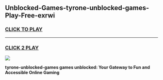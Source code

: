 
## Unblocked-Games-tyrone-unblocked-games-Play-Free-exrwi
<h3>
<a href="https://premium76.site?title=tyrone-unblocked-games&ref=12A">CLICK TO PLAY</a></h3>
<hr>

<h3>
<a href="https://premium76.site?title=tyrone-unblocked-games&ref=12A">CLICK 2 PLAY</a>
  
</h3>

<a href="https://premium76.site?title=tyrone-unblocked-games&ref=12A"><img src="https://clearcache.store/games.png"></a>


**tyrone-unblocked-games games unblocked: Your Gateway to Fun and Accessible Online Gaming**
